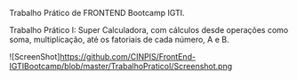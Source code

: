 Trabalho Prático de FRONTEND Bootcamp IGTI.

Trabalho Prático I: Super Calculadora, com cálculos desde operações como soma, multiplicação, até os fatoriais de cada número, A e B.

![ScreenShot]https://github.com/CINPIS/FrontEnd-IGTIBootcamp/blob/master/TrabalhoPraticoI/Screenshot.png
